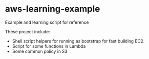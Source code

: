 # aws-learning-example

Example and learning script for reference

These project include:

-   Shell script helpers for running as bootstrap for fast building EC2.
-   Script for some functions in Lambda
-   Some common policy in S3
